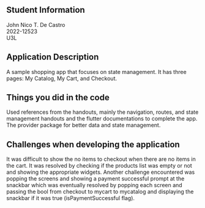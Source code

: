 ## Student Information
John Nico T. De Castro  
2022-12523  
U3L  

## Application Description
A sample shopping app that focuses on state management. It has three pages: My Catalog, My Cart, and Checkout.  

## Things you did in the code
Used references from the handouts, mainly the navigation, routes, and state management handouts and the flutter documentations to complete the app. The provider package for better data and state management.  

## Challenges when developing the application
It was difficult to show the no items to checkout when there are no items in the cart. It was resolved by checking if the products list was empty or not and showing the appropriate widgets. Another challenge encountered was popping the screens and showing a payment successful prompt at the snackbar which was eventually resolved by popping each screen and passing the bool from checkout to mycart to mycatalog and displaying the snackbar if it was true (isPaymentSuccessful flag).  